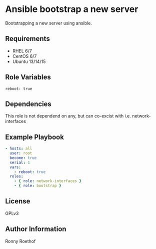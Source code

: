 Ansible bootstrap a new server
==============================

Bootstrapping a new server using ansible.


Requirements
------------

 * RHEL 6/7
 * CentOS 6/7
 * Ubuntu 13/14/15


Role Variables
--------------

```
reboot: true
```


Dependencies
------------

This role is not dependend on any, but can co-excist with i.e. network-interfaces


Example Playbook
----------------

```yaml
- hosts: all
  user: root
  become: true
  serial: 1
  vars:
    - reboot: true
  roles:
    - { role: network-interfaces }
    - { role: bootstrap }
```


License
-------

GPLv3


Author Information
------------------

Ronny Roethof

